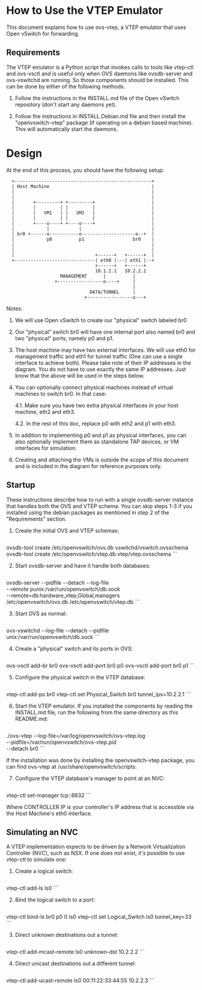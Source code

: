 How to Use the VTEP Emulator
============================

This document explains how to use ovs-vtep, a VTEP emulator that uses
Open vSwitch for forwarding.

Requirements
------------

The VTEP emulator is a Python script that invokes calls to tools like
vtep-ctl and ovs-vsctl and is useful only when OVS daemons like ovsdb-server
and ovs-vswitchd are running. So those components should be installed. This
can be done by either of the following methods.

1. Follow the instructions in the INSTALL.md file of the Open vSwitch repository
(don't start any daemons yet).

2. Follow the instructions in INSTALL.Debian.md file and then install the
"openvswitch-vtep" package (if operating on a debian based machine). This
will automatically start the daemons.

Design
======

At the end of this process, you should have the following setup:


      +---------------------------------------------------+
      | Host Machine                                      |
      |                                                   |
      |                                                   |
      |       +---------+ +---------+                     |
      |       |         | |         |                     |
      |       |   VM1   | |   VM2   |                     |
      |       |         | |         |                     |
      |       +----o----+ +----o----+                     |
      |            |           |                          |
      | br0 +------o-----------o--------------------o--+  |
      |            p0          p1                  br0    |
      |                                                   |
      |                                                   |
      |                              +------+   +------+  |
      +------------------------------| eth0 |---| eth1 |--+
                                     +------+   +------+
                                     10.1.1.1   10.2.2.1
                        MANAGEMENT      |          |
                      +-----------------o----+     |
                                                   |
                                   DATA/TUNNEL     |
                                 +-----------------o---+

Notes:

1. We will use Open vSwitch to create our "physical" switch labeled br0

2. Our "physical" switch br0 will have one internal port also named br0
   and two "physical" ports, namely p0 and p1.

3. The host machine may have two external interfaces. We will use eth0
   for management traffic and eth1 for tunnel traffic (One can use
   a single interface to achieve both). Please take note of their IP
   addresses in the diagram. You do not have to use exactly
   the same IP addresses. Just know that the above will be used in the
   steps below.

4. You can optionally connect physical machines instead of virtual
   machines to switch br0. In that case:

   4.1. Make sure you have two extra physical interfaces in your host
        machine, eth2 and eth3.

   4.2. In the rest of this doc, replace p0 with eth2 and p1 with eth3.

5. In addition to implementing p0 and p1 as physical interfaces, you can
   also optionally implement them as standalone TAP devices, or VM
   interfaces for simulation.

6. Creating and attaching the VMs is outside the scope of this document
   and is included in the diagram for reference purposes only.

Startup
-------

These instructions describe how to run with a single ovsdb-server
instance that handles both the OVS and VTEP schema. You can skip
steps 1-3 if you installed using the debian packages as mentioned in
step 2 of the "Requirements" section.

1. Create the initial OVS and VTEP schemas:

      ```
ovsdb-tool create /etc/openvswitch/ovs.db vswitchd/vswitch.ovsschema
ovsdb-tool create /etc/openvswitch/vtep.db vtep/vtep.ovsschema
      ```

2. Start ovsdb-server and have it handle both databases:

      ```
ovsdb-server --pidfile --detach --log-file \
--remote punix:/var/run/openvswitch/db.sock \
--remote=db:hardware_vtep,Global,managers \
/etc/openvswitch/ovs.db /etc/openvswitch/vtep.db
      ```

3. Start OVS as normal:

      ```
ovs-vswitchd --log-file --detach --pidfile \
unix:/var/run/openvswitch/db.sock
      ```

4. Create a "physical" switch and its ports in OVS:

      ```
ovs-vsctl add-br br0
ovs-vsctl add-port br0 p0
ovs-vsctl add-port br0 p1
      ```

5. Configure the physical switch in the VTEP database:

      ```
vtep-ctl add-ps br0
vtep-ctl set Physical_Switch br0 tunnel_ips=10.2.2.1
      ```
      
6. Start the VTEP emulator. If you installed the components by reading the
   INSTALL.md file, run the following from the same directory as this
   README.md:

      ```
./ovs-vtep --log-file=/var/log/openvswitch/ovs-vtep.log \
--pidfile=/var/run/openvswitch/ovs-vtep.pid \
--detach br0
      ```

  If the installation was done by installing the openvswitch-vtep
  package, you can find ovs-vtep at /usr/share/openvswitch/scripts.

7. Configure the VTEP database's manager to point at an NVC:

      ```
vtep-ctl set-manager tcp:<CONTROLLER IP>:6632
      ```

   Where CONTROLLER IP is your controller's IP address that is accessible
   via the Host Machine's eth0 interface.

Simulating an NVC
-----------------

A VTEP implementation expects to be driven by a Network Virtualization
Controller (NVC), such as NSX.  If one does not exist, it's possible to
use vtep-ctl to simulate one:

1. Create a logical switch:

      ```
vtep-ctl add-ls ls0
      ```

2. Bind the logical switch to a port:

      ```
vtep-ctl bind-ls br0 p0 0 ls0
vtep-ctl set Logical_Switch ls0 tunnel_key=33
      ```

3. Direct unknown destinations out a tunnel:

      ```
vtep-ctl add-mcast-remote ls0 unknown-dst 10.2.2.2
      ```

4. Direct unicast destinations out a different tunnel:
      ```
vtep-ctl add-ucast-remote ls0 00:11:22:33:44:55 10.2.2.3
      ```

